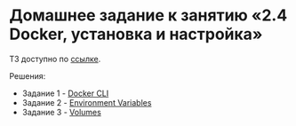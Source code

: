 # Домашнее задание к занятию «2.4 Docker, установка и настройка»

ТЗ доступно по [ссылке](https://github.com/netology-code/ndse-homeworks/tree/master/009-docker).

Решения:
* Задание 1 - [Docker CLI](1.DockerCLI.md)
* Задание 2 - [Environment Variables](2.EnvironmentVariables.md)
* Задание 3 - [Volumes](3.Volumes.md)
